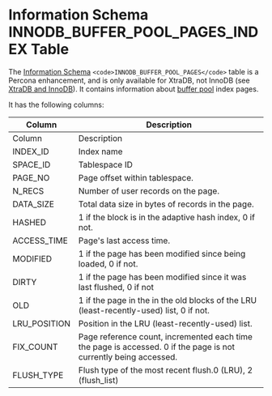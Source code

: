 
# Information Schema INNODB_BUFFER_POOL_PAGES_INDEX Table

The [Information Schema](../../../../../../../mariadb-internals/information-schema-plugins-show-and-flush-statements.md) `<code>INNODB_BUFFER_POOL_PAGES</code>` table is a Percona enhancement, and is only available for XtraDB, not InnoDB (see [XtraDB and InnoDB](../../../../../../../../../general-resources/learning-and-training/training-and-tutorials/advanced-mariadb-articles/development-articles/quality/innodb-upgrade-tests/README.md)). It contains information about [buffer pool](../../../../../../../storage-engines/innodb/innodb-buffer-pool.md) index pages.


It has the following columns:



| Column | Description |
| --- | --- |
| Column | Description |
| INDEX_ID | Index name |
| SPACE_ID | Tablespace ID |
| PAGE_NO | Page offset within tablespace. |
| N_RECS | Number of user records on the page. |
| DATA_SIZE | Total data size in bytes of records in the page. |
| HASHED | 1 if the block is in the adaptive hash index, 0 if not. |
| ACCESS_TIME | Page's last access time. |
| MODIFIED | 1 if the page has been modified since being loaded, 0 if not. |
| DIRTY | 1 if the page has been modified since it was last flushed, 0 if not |
| OLD | 1 if the page in the in the old blocks of the LRU (least-recently-used) list, 0 if not. |
| LRU_POSITION | Position in the LRU (least-recently-used) list. |
| FIX_COUNT | Page reference count, incremented each time the page is accessed. 0 if the page is not currently being accessed. |
| FLUSH_TYPE | Flush type of the most recent flush.0 (LRU), 2 (flush_list) |


